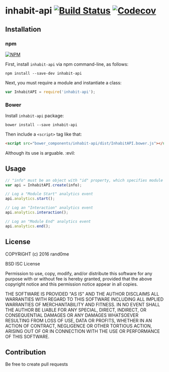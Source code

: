 inhabit-api [![Build Status](https://travis-ci.org/rand0me/node-inhabit-api.svg?branch=master)](https://travis-ci.org/rand0me/node-inhabit-api) [![Codecov](https://img.shields.io/codecov/c/github/rand0me/node-inhabit-api.svg?maxAge=2592000)](https://codecov.io/gh/rand0me/node-inhabit-api)
===========

## Installation
### npm
[![NPM](https://nodei.co/npm/inhabit-api.png)](https://nodei.co/npm/inhabit-api/)

First, install `inhabit-api` via npm command-line, as follows:
```
npm install --save-dev inhabit-api
```
Next, you must require a module and instantiate a class:
```javascript
var InhabitAPI = require('inhabit-api');
```
### Bower
Install `inhabit-api` package:
```
bower install --save inhabit-api
```
Then include a `<script>` tag like that:
```html
<script src="bower_components/inhabit-api/dist/InhabitAPI.bower.js"></script>
```
Although its use is arguable. :evil:

## Usage
```javascript
// "info" must be an object with "id" property, which specifies module ID
var api = InhabitAPI.create(info);

// Log a "Module Start" analytics event
api.analytics.start();

// Log an "Interaction" analytics event
api.analytics.interaction();

// Log an "Module End" analytics event
api.analytics.end();
```

## License
COPYRIGHT (c) 2016 rand0me

BSD ISC License

Permission to use, copy, modify, and/or distribute this software for any
purpose with or without fee is hereby granted, provided that the above
copyright notice and this permission notice appear in all copies.

THE SOFTWARE IS PROVIDED "AS IS" AND THE AUTHOR DISCLAIMS ALL WARRANTIES
WITH REGARD TO THIS SOFTWARE INCLUDING ALL IMPLIED WARRANTIES OF
MERCHANTABILITY AND FITNESS. IN NO EVENT SHALL THE AUTHOR BE LIABLE FOR
ANY SPECIAL, DIRECT, INDIRECT, OR CONSEQUENTIAL DAMAGES OR ANY DAMAGES
WHATSOEVER RESULTING FROM LOSS OF USE, DATA OR PROFITS, WHETHER IN AN
ACTION OF CONTRACT, NEGLIGENCE OR OTHER TORTIOUS ACTION, ARISING OUT OF
OR IN CONNECTION WITH THE USE OR PERFORMANCE OF THIS SOFTWARE.

## Contribution
Be free to create pull requests
